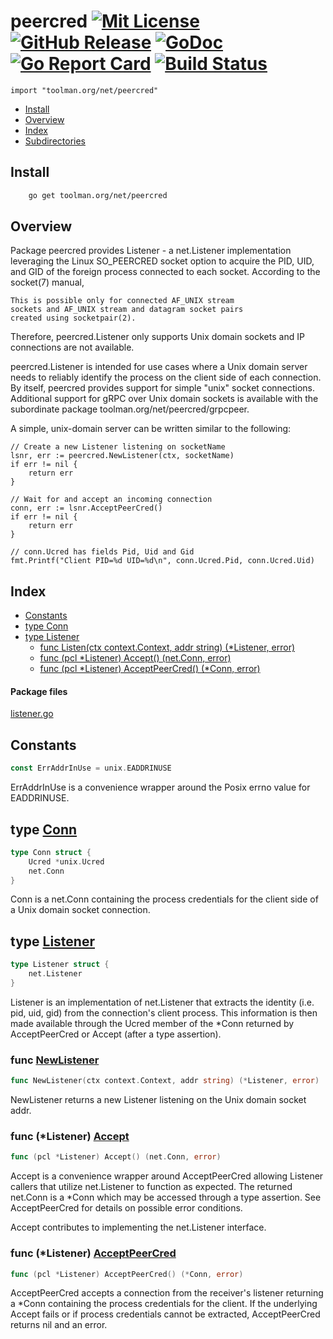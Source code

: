 
# peercred [![Mit License][mit-img]][mit] [![GitHub Release][release-img]][release] [![GoDoc][godoc-img]][godoc] [![Go Report Card][reportcard-img]][reportcard] [![Build Status][travis-img]][travis]

`import "toolman.org/net/peercred"`

* [Install](#pkg-install)
* [Overview](#pkg-overview)
* [Index](#pkg-index)
* [Subdirectories](#pkg-subdirectories)

## <a name="pkg-install">Install</a>

```sh
    go get toolman.org/net/peercred
```

## <a name="pkg-overview">Overview</a>
Package peercred provides Listener - a net.Listener implementation leveraging
the Linux SO_PEERCRED socket option to acquire the PID, UID, and GID of the
foreign process connected to each socket. According to the socket(7) manual,

    This is possible only for connected AF_UNIX stream
    sockets and AF_UNIX stream and datagram socket pairs
    created using socketpair(2).

Therefore, peercred.Listener only supports Unix domain sockets and IP
connections are not available.

peercred.Listener is intended for use cases where a Unix domain server needs
to reliably identify the process on the client side of each connection. By
itself, peercred provides support for simple "unix" socket connections.
Additional support for gRPC over Unix domain sockets is available with the
subordinate package toolman.org/net/peercred/grpcpeer.

A simple, unix-domain server can be written similar to the following:

	// Create a new Listener listening on socketName
	lsnr, err := peercred.NewListener(ctx, socketName)
	if err != nil {
	    return err
	}
	
	// Wait for and accept an incoming connection
	conn, err := lsnr.AcceptPeerCred()
	if err != nil {
	    return err
	}
	
	// conn.Ucred has fields Pid, Uid and Gid
	fmt.Printf("Client PID=%d UID=%d\n", conn.Ucred.Pid, conn.Ucred.Uid)


## <a name="pkg-index">Index</a>
* [Constants](#pkg-constants)
* [type Conn](#Conn)
* [type Listener](#Listener)
  * [func Listen(ctx context.Context, addr string) (*Listener, error)](#NewListener)
  * [func (pcl *Listener) Accept() (net.Conn, error)](#Listener.Accept)
  * [func (pcl *Listener) AcceptPeerCred() (*Conn, error)](#Listener.AcceptPeerCred)


#### <a name="pkg-files">Package files</a>
[listener.go](/src/toolman.org/net/peercred/listener.go) 


## <a name="pkg-constants">Constants</a>
``` go
const ErrAddrInUse = unix.EADDRINUSE
```
ErrAddrInUse is a convenience wrapper around the Posix errno value for
EADDRINUSE.


## <a name="Conn">type</a> [Conn](/src/target/listener.go?s=4734:4791#L138)
``` go
type Conn struct {
    Ucred *unix.Ucred
    net.Conn
}

```
Conn is a net.Conn containing the process credentials for the client
side of a Unix domain socket connection.


## <a name="Listener">type</a> [Listener](/src/target/listener.go?s=2919:2965#L71)
``` go
type Listener struct {
    net.Listener
}

```
Listener is an implementation of net.Listener that extracts
the identity (i.e. pid, uid, gid) from the connection's client process.
This information is then made available through the Ucred member of
the *Conn returned by AcceptPeerCred or Accept (after a type
assertion).


### <a name="NewListener">func</a> [NewListener](/src/target/listener.go?s=3047:3116#L76)
``` go
func NewListener(ctx context.Context, addr string) (*Listener, error)
```
NewListener returns a new Listener listening on the Unix domain socket addr.


### <a name="Listener.Accept">func</a> (\*Listener) [Accept](/src/target/listener.go?s=3657:3712#L93)
``` go
func (pcl *Listener) Accept() (net.Conn, error)
```
Accept is a convenience wrapper around AcceptPeerCred allowing
Listener callers that utilize net.Listener to function
as expected. The returned net.Conn is a *Conn which may
be accessed through a type assertion. See AcceptPeerCred for
details on possible error conditions.

Accept contributes to implementing the  net.Listener interface.


### <a name="Listener.AcceptPeerCred">func</a> (\*Listener) [AcceptPeerCred](/src/target/listener.go?s=4020:4088#L101)
``` go
func (pcl *Listener) AcceptPeerCred() (*Conn, error)
```
AcceptPeerCred accepts a connection from the receiver's listener
returning a *Conn containing the process credentials for
the client. If the underlying Accept fails or if process credentials
cannot be extracted, AcceptPeerCred returns nil and an error.


[mit-img]: http://img.shields.io/badge/License-MIT-c41e3a.svg
[mit]: https://github.com/toolmanorg/net-peercred/blob/master/LICENSE

[release-img]: https://img.shields.io/github/release/toolmanorg/net-peercred/all.svg
[release]: https://github.com/toolmanorg/net-peercred/releases

[godoc-img]: https://godoc.org/toolman.org/net/peercred?status.svg
[godoc]: https://godoc.org/toolman.org/net/peercred

[reportcard-img]: https://goreportcard.com/badge/toolman.org/net/peercred
[reportcard]: https://goreportcard.com/report/toolman.org/net/peercred

[travis-img]: https://travis-ci.org/toolmanorg/net-peercred.svg?branch=master
[travis]: https://travis-ci.org/toolmanorg/net-peercred

